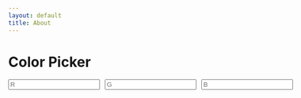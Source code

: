 ```yaml
---
layout: default
title: About
---
```

# Color Picker

<style>
    .colors-editor {
        display: grid;
        grid-template-columns: 1fr 1fr 1fr;
        grid-template-rows: auto auto;
        gap: 10px;
        width: 300px;
    }
    .control {
        display: flex;
        flex-direction: column;
    }
</style>

<div class="colors-page">
    <div class="colors-editor">
        <div class="control">
            <input maxlength="3" id="rgb_r" placeholder="R" type="number">
        </div>
        <div class="control">
            <input maxlength="3" id="rgb_g" placeholder="G" type="number">
        </div>
        <div class="control">
            <input maxlength="3" id="rgb_b" placeholder="B" type="number">
        </div>
    </div>
</div>
<div id="output">
</div>

<script language="javascript">
    (function() {
        const log = document.getElementById('output');
        const rgb_r = document.getElementById('rgb_r');
        rgb_r.addEventListener('keydown', logKey);

        function logKey(e) {
            log.textContent += ` ${e.code}`;
        }
    })();
</script>
